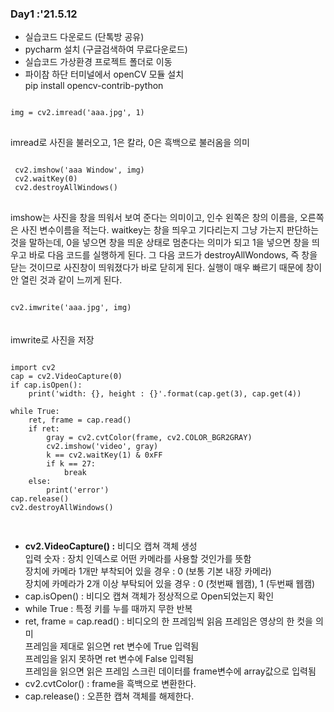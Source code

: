 ### Day1 :'21.5.12
- 실습코드 다운로드 (단톡방 공유)
- pycharm 설치 (구글검색하여 무료다운로드)
- 실습코드 가상환경 프로젝트 폴더로 이동
- 파이참 하단 터미널에서 openCV 모듈 설치 <br>
  pip install opencv-contrib-python

<pre>
<code>
img = cv2.imread('aaa.jpg', 1)
</code>
</pre>
imread로 사진을 불러오고, 1은 칼라, 0은 흑백으로 불러옴을 의미

<pre>
<code>
 cv2.imshow('aaa Window', img)
 cv2.waitKey(0)
 cv2.destroyAllWindows()
</code>
</pre>
imshow는 사진을 창을 띄워서 보여 준다는 의미이고, 인수 왼쪽은 창의 이름을, 오른쪽은 사진 변수이름을 적는다.
waitkey는 창을 띄우고 기다리는지 그냥 가는지 판단하는 것을 말하는데, 0을 넣으면 창을 띄운 상태로 멈춘다는 의미가
되고 1을 넣으면 창을 띄우고 바로 다음 코드를 실행하게 된다. 그 다음 코드가 destroyAllWondows, 즉 창을 닫는 것이므로
사진창이 띄워졌다가 바로 닫히게 된다. 실행이 매우 빠르기 때문에 창이 안 열린 것과 같이 느끼게 된다.

<code>
cv2.imwrite('aaa.jpg', img)
</code> <br><br>
imwrite로 사진을 저장

<pre>
<code>
import cv2
cap = cv2.VideoCapture(0)
if cap.isOpen():
	print('width: {}, height : {}'.format(cap.get(3), cap.get(4))

while True:
	ret, frame = cap.read()
	if ret:
		gray = cv2.cvtColor(frame, cv2.COLOR_BGR2GRAY)
		cv2.imshow('video', gray)
		k == cv2.waitKey(1) & 0xFF
		if k == 27:
			break
	else:
		print('error')
cap.release()
cv2.destroyAllWindows()

</code>
</pre>
* <b>cv2.VideoCapture() :</b> 비디오 캡쳐 객체 생성 <br>
     입력 숫자 : 장치 인덱스로 어떤 카메라를 사용할 것인가를 뜻함 <br> 
     장치에 카메라 1개만 부착되어 있을 경우 : 0 (보통 기본 내장 카메라) <br>
     장치에 카메라가 2개 이상 부탁되어 있을 경우 : 0 (첫번째 웹캠), 1 (두번째 웹캠) <br>
* cap.isOpen() : 비디오 캡쳐 객체가 정상적으로 Open되었는지 확인
* while True   : 특정 키를 누를 때까지 무한 반복
* ret, frame = cap.read() : 비디오의 한 프레임씩 읽음
     프레임은 영상의 한 컷을 의미 <br>
     프레임을 제대로 읽으면 ret 변수에 True 입력됨 <br>
     프레임을 읽지 못하면 ret 변수에 False 입력됨 <br>
     프레임을 읽으면 읽은 프레임 스크린 데이터를 frame변수에 array값으로 입력됨 <br>
* cv2.cvtColor() : frame을 흑백으로 변환한다.
* cap.release()  : 오픈한 캡쳐 객체를 해제한다.
<br>
